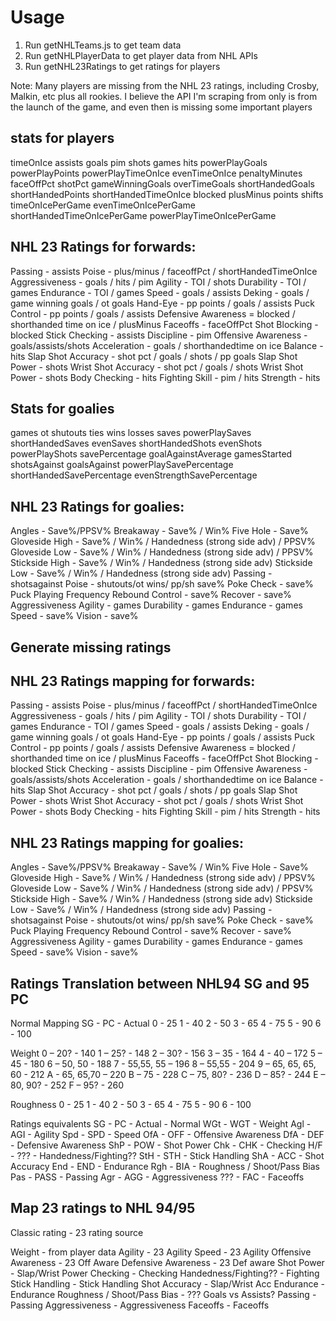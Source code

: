 # Usage
1. Run getNHLTeams.js to get team data
2. Run getNHLPlayerData to get player data from NHL APIs
3. Run getNHL23Ratings to get ratings for players

Note: Many players are missing from the NHL 23 ratings, including Crosby, Malkin, etc plus all rookies. I believe the API I'm scraping from only is from the launch of the game, and even then is missing some important players

## stats for players
timeOnIce
assists
goals
pim
shots
games
hits
powerPlayGoals
powerPlayPoints
powerPlayTimeOnIce
evenTimeOnIce
penaltyMinutes
faceOffPct
shotPct
gameWinningGoals
overTimeGoals
shortHandedGoals
shortHandedPoints
shortHandedTimeOnIce
blocked
plusMinus
points
shifts
timeOnIcePerGame
evenTimeOnIcePerGame
shortHandedTimeOnIcePerGame
powerPlayTimeOnIcePerGame

## NHL 23 Ratings for forwards:
Passing - assists
Poise - plus/minus / faceoffPct / shortHandedTimeOnIce
Aggressiveness - goals / hits / pim
Agility - TOI / shots
Durability - TOI / games
Endurance - TOI / games
Speed - goals / assists
Deking - goals / game winning goals / ot goals
Hand-Eye - pp points / goals / assists
Puck Control - pp points / goals / assists
Defensive Awareness = blocked / shorthanded time on ice / plusMinus
Faceoffs - faceOffPct
Shot Blocking - blocked
Stick Checking - assists
Discipline - pim
Offensive Awareness - goals/assists/shots
Acceleration - goals / shorthandedtime on ice
Balance - hits
Slap Shot Accuracy - shot pct / goals / shots / pp goals
Slap Shot Power - shots
Wrist Shot Accuracy - shot pct / goals / shots
Wrist Shot Power - shots
Body Checking - hits
Fighting Skill - pim / hits
Strength - hits

## Stats for goalies
games
ot
shutouts
ties
wins
losses
saves
powerPlaySaves
shortHandedSaves
evenSaves
shortHandedShots
evenShots
powerPlayShots
savePercentage
goalAgainstAverage
gamesStarted
shotsAgainst
goalsAgainst
powerPlaySavePercentage
shortHandedSavePercentage
evenStrengthSavePercentage

## NHL 23 Ratings for goalies:
Angles - Save%/PPSV%
Breakaway - Save% / Win%
Five Hole - Save%
Gloveside High - Save% / Win% / Handedness (strong side adv) / PPSV%
Gloveside Low - Save% / Win% / Handedness (strong side adv) / PPSV%
Stickside High - Save% / Win% / Handedness (strong side adv)
Stickside Low - Save% / Win% / Handedness (strong side adv)
Passing - shotsagainst
Poise - shutouts/ot wins/ pp/sh  save%
Poke Check - save%
Puck Playing Frequency
Rebound Control - save%
Recover - save%
Aggressiveness
Agility - games
Durability - games
Endurance - games
Speed - save%
Vision - save%


## Generate missing ratings

## NHL 23 Ratings mapping for forwards:
Passing - assists
Poise - plus/minus / faceoffPct / shortHandedTimeOnIce
Aggressiveness - goals / hits / pim
Agility - TOI / shots
Durability - TOI / games
Endurance - TOI / games
Speed - goals / assists
Deking - goals / game winning goals / ot goals
Hand-Eye - pp points / goals / assists
Puck Control - pp points / goals / assists
Defensive Awareness = blocked / shorthanded time on ice / plusMinus
Faceoffs - faceOffPct
Shot Blocking - blocked
Stick Checking - assists
Discipline - pim
Offensive Awareness - goals/assists/shots
Acceleration - goals / shorthandedtime on ice
Balance - hits
Slap Shot Accuracy - shot pct / goals / shots / pp goals
Slap Shot Power - shots
Wrist Shot Accuracy - shot pct / goals / shots
Wrist Shot Power - shots
Body Checking - hits
Fighting Skill - pim / hits
Strength - hits

## NHL 23 Ratings mapping for goalies:
Angles - Save%/PPSV%
Breakaway - Save% / Win%
Five Hole - Save%
Gloveside High - Save% / Win% / Handedness (strong side adv) / PPSV%
Gloveside Low - Save% / Win% / Handedness (strong side adv) / PPSV%
Stickside High - Save% / Win% / Handedness (strong side adv)
Stickside Low - Save% / Win% / Handedness (strong side adv)
Passing - shotsagainst
Poise - shutouts/ot wins/ pp/sh  save%
Poke Check - save%
Puck Playing Frequency
Rebound Control - save%
Recover - save%
Aggressiveness
Agility - games
Durability - games
Endurance - games
Speed - save%
Vision - save%

## Ratings Translation between NHL94 SG and 95 PC

Normal Mapping
SG - PC - Actual
0 - 25
1 - 40
2 - 50
3 - 65
4 - 75
5 - 90
6 - 100

Weight
0 – 20? - 140
1 – 25? - 148
2 – 30? - 156
3 – 35 - 164
4 - 40 – 172
5 – 45 - 180
6 – 50, 50 - 188
7 - 55,55, 55 – 196
8 – 55,55 - 204
9 – 65, 65, 65, 60 - 212
A - 65, 65,70 – 220
B – 75 - 228
C – 75, 80? - 236
D – 85? - 244
E – 80, 90? - 252
F – 95? - 260

Roughness
0 - 25
1 - 40
2 - 50
3 - 65
4 - 75
5 - 90
6 - 100

Ratings equivalents
SG - PC - Actual - Normal
WGt - WGT - Weight
Agl - AGI - Agility
Spd - SPD - Speed
OfA - OFF - Offensive Awareness
DfA - DEF - Defensive Awareness
ShP - POW - Shot Power
Chk - CHK - Checking
H/F - ??? - Handedness/Fighting??
StH - STH - Stick Handling
ShA - ACC - Shot Accuracy
End - END - Endurance
Rgh - BIA - Roughness / Shoot/Pass Bias
Pas - PASS - Passing
Agr - AGG - Aggressiveness
??? - FAC - Faceoffs

## Map 23 ratings to NHL 94/95

Classic rating - 23 rating source

Weight - from player data
Agility - 23 Agility
Speed - 23 Agility
Offensive Awareness - 23 Off Aware
Defensive Awareness - 23 Def aware
Shot Power - Slap/Wrist Power
Checking - Checking
Handedness/Fighting?? - Fighting
Stick Handling - Stick Handling
Shot Accuracy - Slap/Wrist Acc
Endurance - Endurance
Roughness / Shoot/Pass Bias - ??? Goals vs Assists?
Passing - Passing
Aggressiveness - Aggressiveness
Faceoffs - Faceoffs